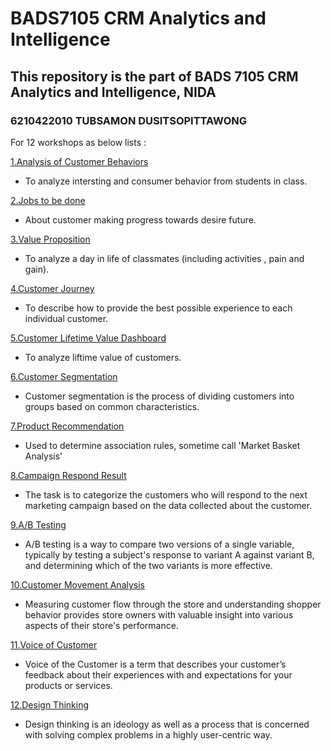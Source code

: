 # BADS7105 CRM Analytics and Intelligence 

## This repository is the part of BADS 7105 CRM Analytics and Intelligence, NIDA
### 6210422010 TUBSAMON DUSITSOPITTAWONG

For 12 workshops as below lists :

 [1.Analysis of Customer Behaviors](https://github.com/Tubsamon/BADS7105-CRM/tree/main/Homework%2001%20-%20Analysis%20of%20Customer%20Behavior)
   - To analyze intersting and consumer behavior from students in class.
     
 [2.Jobs to be done](https://github.com/Tubsamon/BADS7105-CRM/tree/main/Homework%2002%20-%20Jobs%20To%20Be%20Done)
   - About customer making progress towards desire future.
   
 [3.Value Proposition](https://github.com/Tubsamon/BADS7105-CRM/tree/main/Homework%2003%20-%20Value%20Proposition)
   - To analyze a day in life of classmates (including activities , pain and gain). 
 
 [4.Customer Journey](https://github.com/Tubsamon/BADS7105-CRM/tree/main/Homework%2004%20-%20Customer%20Journey)
   - To describe how to provide the best possible experience to each individual customer.
 
 [5.Customer Lifetime Value Dashboard](https://github.com/Tubsamon/BADS7105-CRM/tree/main/Homework%2005%20-%20Customer%20Lifetime%20Value%20Dashboard)
   - To analyze liftime value of customers.
 
 [6.Customer Segmentation](https://github.com/Tubsamon/BADS7105-CRM/tree/main/Homework%2006-%20Customer%20Segmentation)
   - Customer segmentation is the process of dividing customers into groups based on common characteristics. 
 
 [7.Product Recommendation](https://github.com/Tubsamon/BADS7105-CRM/tree/main/Homework%2007%20-%20Product%20Recommendation)
  - Used to determine association rules, sometime call 'Market Basket Analysis'
 
 [8.Campaign Respond Result](https://github.com/Tubsamon/BADS7105-CRM/tree/main/Homework%2008%20-%20Campaign%20Respond%20Model)
  - The task is to categorize the customers who will respond to the next marketing campaign based on the data collected about the customer.
 
 [9.A/B Testing](https://github.com/Tubsamon/BADS7105-CRM/tree/main/Homework%2009%20-%20AB%20Testing)
  - A/B testing is a way to compare two versions of a single variable, typically by testing a subject's response to variant A against variant B, and determining which of the two variants is more effective.
 
 [10.Customer Movement Analysis](https://github.com/Tubsamon/BADS7105-CRM/tree/main/Homework%2010%20-%20Customer%20Movement%20Analysis)
  - Measuring customer flow through the store and understanding shopper behavior provides store owners with valuable insight into various aspects of their store's performance.
 
 [11.Voice of Customer](https://github.com/Tubsamon/BADS7105-CRM/tree/main/Homework%2011%20%20-%20Voice%20of%20customer)
  - Voice of the Customer is a term that describes your customer’s feedback about their experiences with and expectations for your products or services.
 
 [12.Design Thinking](https://github.com/Tubsamon/BADS7105-CRM/tree/main/Homework%2012%20-%20Design%20Thinking)
  - Design thinking is an ideology as well as a process that is concerned with solving complex problems in a highly user-centric way.
